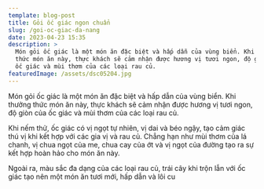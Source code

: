 ```yaml
---
template: blog-post
title: Gỏi ốc giác ngon chuẩn
slug: /goi-oc-giac-da-nang
date: 2023-04-23 15:35
description: >
  Món gỏi ốc giác là một món ăn đặc biệt và hấp dẫn của vùng biển. Khi thưởng
  thức món ăn này, thực khách sẽ cảm nhận được hương vị tươi ngon, độ giòn của
  ốc giác và mùi thơm của các loại rau củ.
featuredImage: /assets/dsc05204.jpg
---
```

Món gỏi ốc giác là một món ăn đặc biệt và hấp dẫn của vùng biển. Khi thưởng thức món ăn này, thực khách sẽ cảm nhận được hương vị tươi ngon, độ giòn của ốc giác và mùi thơm của các loại rau củ.

Khi nếm thử, ốc giác có vị ngọt tự nhiên, vị dai và béo ngậy, tạo cảm giác thú vị khi kết hợp với các gia vị và rau củ. Chẳng hạn như mùi thơm của lá chanh, vị chua ngọt của me, chua cay của ớt và vị ngọt của đường tạo ra sự kết hợp hoàn hảo cho món ăn này.

Ngoài ra, màu sắc đa dạng của các loại rau củ, trái cây khi trộn lẫn với ốc giác tạo nên một món ăn tươi mới, hấp dẫn và lôi cu